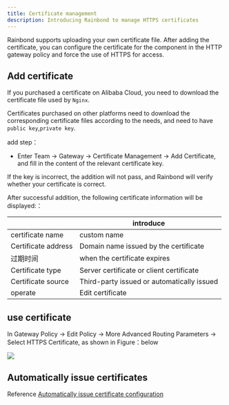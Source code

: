```yaml
---
title: Certificate management
description: Introducing Rainbond to manage HTTPS certificates
---
```


Rainbond supports uploading your own certificate file. After adding the certificate, you can configure the certificate for the component in the HTTP gateway policy and force the use of HTTPS for access.

## Add certificate

If you purchased a certificate on Alibaba Cloud, you need to download the certificate file used by `Nginx`.

Certificates purchased on other platforms need to download the corresponding certificate files according to the needs, and need to have `public key`,`private key`.

add step：

- Enter Team -> Gateway -> Certificate Management -> Add Certificate, and fill in the content of the relevant certificate key.

If the key is incorrect, the addition will not pass, and Rainbond will verify whether your certificate is correct.

After successful addition, the following certificate information will be displayed:：

|                     | introduce                                  |
| ------------------- | ------------------------------------------ |
| certificate name    | custom name                                |
| Certificate address | Domain name issued by the certificate      |
| 过期时间                | when the certificate expires               |
| Certificate type    | Server certificate or client certificate   |
| Certificate source  | Third-party issued or automatically issued |
| operate             | Edit certificate                           |

## use certificate

In Gateway Policy -> Edit Policy -> More Advanced Routing Parameters -> Select HTTPS Certificate, as shown in Figure：below

![](https://static.goodrain.com/docs/5.6/use-manual/team-manage/gateway/certs.png)

## Automatically issue certificates

Reference [Automatically issue certificate configuration](/docs/ops-guide/management/auto-cert)

